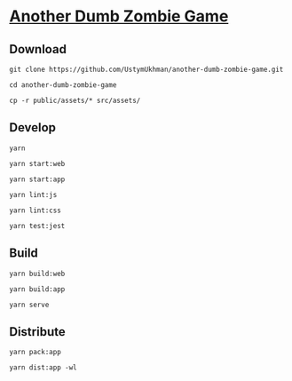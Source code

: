 # [Another Dumb Zombie Game](https://ustymukhman.github.io/another-dumb-zombie-game/public/) #

## Download ##

`git clone https://github.com/UstymUkhman/another-dumb-zombie-game.git`

`cd another-dumb-zombie-game`

`cp -r public/assets/* src/assets/`

## Develop ##

`yarn`

`yarn start:web`

`yarn start:app`

`yarn lint:js`

`yarn lint:css`

`yarn test:jest`

## Build ##

`yarn build:web`

`yarn build:app`

`yarn serve`

## Distribute ##

`yarn pack:app`

`yarn dist:app -wl`
